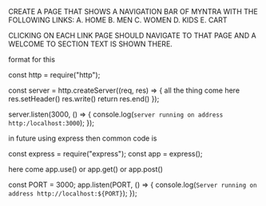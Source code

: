CREATE A PAGE THAT SHOWS A NAVIGATION BAR OF MYNTRA WITH THE FOLLOWING LINKS:
A. HOME
B. MEN
C. WOMEN
D. KIDS
E. CART

CLICKING ON EACH LINK PAGE SHOULD NAVIGATE TO THAT PAGE AND A WELCOME TO SECTION TEXT IS SHOWN THERE.

format for this

const http = require("http");

const server = http.createServer((req, res) => {
all the thing come here 
res.setHeader()
res.write()
return res.end()
});

server.listen(3000, () => {
  console.log(`server running on address http:/localhost:3000`);
});


in future using express then common code is 

const express = require("express");
const app = express();

here come app.use() or app.get() or app.post()

const PORT = 3000;
app.listen(PORT, () => {
  console.log(`Server running on address http://localhost:${PORT}`);
});
 
